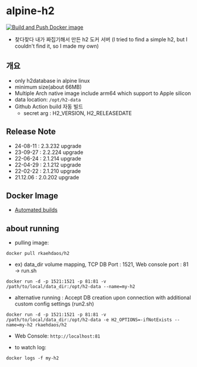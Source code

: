 # alpine-h2

[![Build and Push Docker image](https://github.com/rkaehdaos/h2/actions/workflows/build.yml/badge.svg)](https://github.com/rkaehdaos/h2/actions/workflows/build.yml)

- 찾다찾다 내가 짜집기해서 만든 h2 도커 서버
  (I tried to find a simple h2, but I couldn't find it, so I made my own)

## 개요

- only h2database in alpine linux
- minimum size(about 66MB)
- Multiple Arch native image include arm64 which support to Apple silicon
- data location: `/opt/h2-data`
- Github Action build 자동 빌드
  - secret arg : H2_VERSION, H2_RELEASEDATE

## Release Note

- 24-08-11 : 2.3.232 upgrade
- 23-09-27 : 2.2.224 upgrade
- 22-06-24 : 2.1.214 upgrade
- 22-04-29 : 2.1.212 upgrade
- 22-02-22 : 2.1.210 upgrade
- 21.12.06 : 2.0.202 upgrade

## Docker Image

- [Automated builds](https://hub.docker.com/repository/docker/rkaehdaos/h2)

## about running

- pulling image:

```
docker pull rkaehdaos/h2
```

- ex) data_dir volume mapping, TCP DB Port : 1521, Web console port : 81 -> run.sh

```
docker run -d -p 1521:1521 -p 81:81 -v /path/to/local/data_dir:/opt/h2-data --name=my-h2
```

- alternative running : Accept DB creation upon connection with additional custom config settings (run2.sh)

```
docker run -d -p 1521:1521 -p 81:81 -v /path/to/local/data_dir:/opt/h2-data -e H2_OPTIONS=-ifNotExists --name=my-h2 rkaehdaos/h2
```

- Web Console: `http://localhost:81`

- to watch log:

```
docker logs -f my-h2
```
